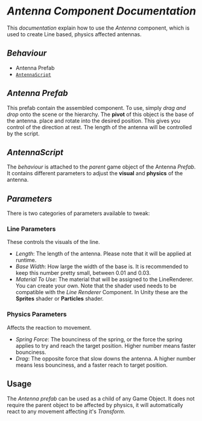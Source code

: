 # *Antenna Component Documentation*

This *documentation* explain how to use the *Antenna* component, which is used to create Line based, physics affected antennas.

## *Behaviour*

* Antenna Prefab
* [`AntennaScript`]

## *Antenna Prefab*

This prefab contain the assembled component. To use, simply *drag and drop* onto the scene or the hierarchy. The **pivot** of this object is the base of the antenna. place and rotate into the desired position. This gives you control of the direction at rest. The length of the antenna will be controlled by the script.

## *AntennaScript*

The *behaviour* is attached to the *parent* game object of the Antenna *Prefab*. It contains different parameters to adjust the **visual** and **physics** of the antenna.

## *Parameters*

There is two categories of parameters available to tweak:

### Line Parameters

These controls the visuals of the line.

* *Length*: The length of the antenna. Please note that it will be applied at runtime. 
* *Base Width*: How large the width of the base is. It is recommended to keep this number pretty small, between 0.01 and 0.03. 
* *Material To Use*: The material that will be assigned to the LineRenderer. You can create your own. Note that the shader used needs to be compatible with the *Line Renderer* Component. In Unity these are the **Sprites** shader or **Particles** shader.

### Physics Parameters

Affects the reaction to movement.

* *Spring Force*: The bounciness of the spring, or the force the spring applies to try and reach the target position. Higher number means faster bounciness.
* *Drag*:  The opposite force that slow downs the antenna. A higher number means less bounciness, and a faster reach to target position.

## Usage

The *Antenna prefab* can be used as a child of any Game Object. It does not require the parent object to be affected by physics, it will automatically react to any movement affecting it's *Transform*.

[`AntennaScript`]: #AntennaScript

